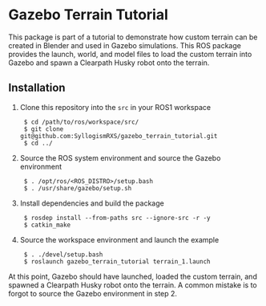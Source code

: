 # Gazebo Terrain Tutorial

This package is part of a tutorial to demonstrate how custom terrain can be
created in Blender and used in Gazebo simulations. This ROS package provides
the launch, world, and model files to load the custom terrain into Gazebo and
spawn a Clearpath Husky robot onto the terrain.

## Installation

1. Clone this repository into the `src` in your ROS1 workspace

        $ cd /path/to/ros/workspace/src/
        $ git clone git@github.com:SyllogismRXS/gazebo_terrain_tutorial.git
        $ cd ../

2. Source the ROS system environment and source the Gazebo environment

        $ . /opt/ros/<ROS_DISTRO>/setup.bash
        $ . /usr/share/gazebo/setup.sh

3. Install dependencies and build the package

        $ rosdep install --from-paths src --ignore-src -r -y
        $ catkin_make

4. Source the workspace environment and launch the example

        $ . ./devel/setup.bash
        $ roslaunch gazebo_terrain_tutorial terrain_1.launch

At this point, Gazebo should have launched, loaded the custom terrain, and
spawned a Clearpath Husky robot onto the terrain. A common mistake is to forgot
to source the Gazebo environment in step 2.
